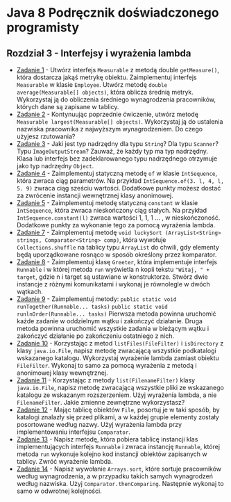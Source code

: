 # **Java 8 Podręcznik doświadczonego programisty**

## **Rozdział 3** - Interfejsy i wyrażenia lambda

- [Zadanie 1] - Utwórz interfejs `Measurable` z metodą double `getMeasure()`, która dostarcza jakąś metrykę obiektu. Zaimplementuj interfejs `Measurable` w klasie `Employee`. Utwórz metodę `double average(Measurable[] objects)`, która oblicza średnią metryk. Wykorzystaj ją do obliczenia średniego wynagrodzenia pracowników, których dane są zapisane w tablicy.
- [Zadanie 2] - Kontynuując poprzednie ćwiczenie, utwórz metodę `Measurable largest(Measurable[] objects)`. Wykorzystaj ją do ustalenia nazwiska pracownika z najwyższym wynagrodzeniem. Do czego użyjesz rzutowania?
- [Zadanie 3] - Jaki jest typ nadrzędny dla typu `String`? Dla typu `Scanner`? Typu `ImageOutputStream`? Zauważ, że każdy typ ma typ nadrzędny. Klasa lub interfejs bez zadeklarowanego typu nadrzędnego otrzymuje jako typ nadrzędny `Object`.
- [Zadanie 4] - Zaimplementuj statyczną metodę `of` w klasie `IntSequence`, która zwraca ciąg parametrów. Na przykład `IntSequence.of(3. l, 4, l, 5. 9)` zwraca ciąg sześciu wartości. Dodatkowe punkty możesz dostać za zwrócenie instancji wewnętrznej klasy anonimowej.
- [Zadanie 5] - Zaimplementuj metodę statyczną `constant` w klasie `IntSequence`, która zwraca nieskończony ciąg stałych. Na przykład `IntSequence.constant(l)` zwraca wartości 1, 1, 1 ... , w nieskończoność. Dodatkowe punkty za wykonanie tego za pomocą wyrażenia lambda.
- [Zadanie 7] - Zaimplementuj metodę `void luckySort (ArrayList<String> strings, Comparator<String> comp)`, która wywołuje `Collections.shuffle` na tablicy typu `ArrayList` do chwili, gdy elementy będą uporządkowane rosnąco w sposób określony przez komparator.
- [Zadanie 8] - Zaimplementuj klasę `Greeter`, która implementuje interfejs `Runnable` i w której metoda `run` wyświetla n kopii tekstu `"Witaj, " + target`, gdzie n i target są ustawiane w konstruktorze. Stwórz dwie instancje z różnymi komunikatami i wykonaj je równolegle w dwóch wątkach.
- [Zadanie 9] - Zaimplementuj metody:
                `public static void runTogether(Runnable... tasks)`
                `public static void runlnOrder(Runnable... tasks)`
                Pierwsza metoda powinna uruchomić każde zadanie w oddzielnym wątku i zakończyć działanie. Druga metoda powinna uruchomić wszystkie zadania w bieżącym wątku i zakończyć działanie po zakończeniu ostatniego z nich.
- [Zadanie 10] - Korzystając z metod `listFiles(FileFilter)` i `isDirectory` z klasy `java.io.File`, napisz metodę zwracającą wszystkie podkatalogi wskazanego katalogu. Wykorzystaj wyrażenie lambda zamiast obiektu `FileFilter`. Wykonaj to samo za pomocą wyrażenia z metodą i anonimowej klasy wewnętrznej.
- [Zadanie 11] - Korzystając z metody `list(FilenameFilter)` klasy `java.io.File`, napisz metodę zwracającą wszystkie pliki ze wskazanego katalogu ze wskazanym rozszerzeniem. Użyj wyrażenia lambda, a nie `FilenameFilter`. Jakie zmienne zewnętrzne wykorzystasz?
- [Zadanie 12] - Mając tablicę obiektów `File`, posortuj je w taki sposób, by katalogi znalazły się przed plikami, a w każdej grupie elementy zostały posortowane według nazwy. Użyj wyrażenia lambda przy implementowaniu interfejsu `Comparator`.
- [Zadanie 13] - Napisz metodę, która pobiera tablicę instancji klas implementujących interfejs `Runnable` i zwraca instancję `Runnable`, której metoda `run` wykonuje kolejno kod instancji obiektów zapisanych w tablicy. Zwróć wyrażenie lambda.
- [Zadanie 14] - Napisz wywołanie `Arrays.sort`, które sortuje pracowników według wynagrodzenia, a w przypadku takich samych wynagrodzeń według nazwiska. Użyj `Comparator.thenComparing`. Następnie wykonaj to samo w odwrotnej kolejności.


[Zadanie 1]: <ex01/Exercise1.java>
[Zadanie 2]: <ex02/Exercise2.java>
[Zadanie 3]: <ex03/README.MD>
[Zadanie 4]: <ex04/Exercise4.java>
[Zadanie 5]: <ex05/Exercise5.java>
[Zadanie 7]: <ex07/Exercise7.java>
[Zadanie 8]: <ex08/Exercise8.java>
[Zadanie 9]: <ex09/Exercise9.java>
[Zadanie 10]: <ex10/Exercise10.java>
[Zadanie 11]: <ex11/Exercise11.java>
[Zadanie 12]: <ex12/Exercise12.java>
[Zadanie 13]: <ex13/Exercise13.java>
[Zadanie 14]: <ex14/Exercise14.java>
